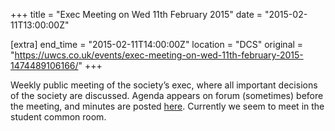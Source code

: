 +++
title = "Exec Meeting on Wed 11th February 2015"
date = "2015-02-11T13:00:00Z"

[extra]
end_time = "2015-02-11T14:00:00Z"
location = "DCS"
original = "https://uwcs.co.uk/events/exec-meeting-on-wed-11th-february-2015-1474489106166/"
+++

Weekly public meeting of the society’s exec, where all important decisions of the society are discussed. Agenda appears on forum (sometimes) before the meeting, and minutes are posted [here](https://uwcs.co.uk/minutes/). Currently we seem to meet in the student common room.

